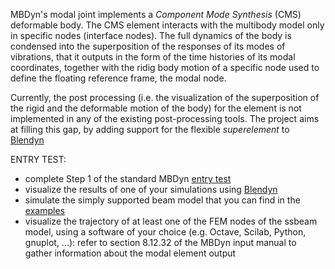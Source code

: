 MBDyn's modal joint implements a *Component Mode Synthesis* (CMS) deformable body. The CMS element interacts with the multibody model only in specific nodes (interface nodes). The full dynamics of the body is condensed into the superposition of the responses of its modes of vibrations, that it outputs in the form of the time histories of its modal coordinates, together with the ridig body motion of a specific node used to define the floating reference frame, the modal node. 

Currently, the post processing (i.e. the visualization of the superposition of the rigid and the deformable motion of the body) for the element is not implemented in any of the existing post-processing tools. The project aims at filling this gap, by adding support for the flexible *superelement* to [Blendyn](https://github.com/zanoni-mbdyn/blendyn/wiki)

ENTRY TEST:
- complete Step 1 of the standard MBDyn [entry test](https://louisgag.github.io/mbdyn-gsoc-projects/#/entry_test)
- visualize the results of one of your simulations using [Blendyn](https://github.com/zanoni-mbdyn/blendyn/wiki)
- simulate the simply supported beam model that you can find in the [examples](https://www.mbdyn.org/?Documentation___Official_Documentation___Examples)
- visualize the trajectory of at least one of the FEM nodes of the ssbeam model, using a software of your choice (e.g. Octave, Scilab, Python, gnuplot, ...): refer to section 8.12.32 of the MBDyn input manual to gather information about the modal element output
